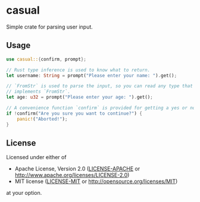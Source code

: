 # casual

Simple crate for parsing user input.

## Usage

```rust
use casual::{confirm, prompt};

// Rust type inference is used to know what to return.
let username: String = prompt("Please enter your name: ").get();

// `FromStr` is used to parse the input, so you can read any type that
// implements `FromStr`.
let age: u32 = prompt("Please enter your age: ").get();

// A convenience function `confirm` is provided for getting a yes or no answer.
if !confirm("Are you sure you want to continue?") {
    panic!("Aborted!");
}
```

## License

Licensed under either of

- Apache License, Version 2.0 ([LICENSE-APACHE](LICENSE-APACHE) or
   http://www.apache.org/licenses/LICENSE-2.0)
- MIT license ([LICENSE-MIT](LICENSE-MIT) or http://opensource.org/licenses/MIT)

at your option.
